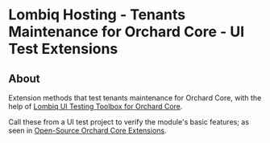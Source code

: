 # Lombiq Hosting - Tenants Maintenance for Orchard Core - UI Test Extensions

## About

Extension methods that test tenants maintenance for Orchard Core, with the help of [Lombiq UI Testing Toolbox for Orchard Core](https://github.com/Lombiq/UI-Testing-Toolbox).

Call these from a UI test project to verify the module's basic features; as seen in [Open-Source Orchard Core Extensions](https://github.com/Lombiq/Open-Source-Orchard-Core-Extensions).
